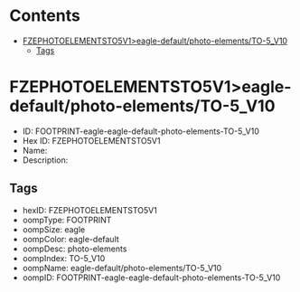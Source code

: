



Contents
========

* [FZEPHOTOELEMENTSTO5V1>eagle-default/photo-elements/TO-5_V10](#fzephotoelementsto5v1eagle-defaultphoto-elementsto-5_v10)
	* [Tags](#tags)

# FZEPHOTOELEMENTSTO5V1>eagle-default/photo-elements/TO-5_V10

- ID: FOOTPRINT-eagle-eagle-default-photo-elements-TO-5_V10
- Hex ID: FZEPHOTOELEMENTSTO5V1
- Name: 
- Description: 

## Tags

- hexID: FZEPHOTOELEMENTSTO5V1
- oompType: FOOTPRINT
- oompSize: eagle
- oompColor: eagle-default
- oompDesc: photo-elements
- oompIndex: TO-5_V10
- oompName: eagle-default/photo-elements/TO-5_V10
- oompID: FOOTPRINT-eagle-eagle-default-photo-elements-TO-5_V10
